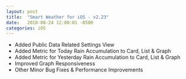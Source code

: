 ```yaml
---
layout: post
title:  "Smart Weather for iOS - v2.23"
date:   2018-08-24 12:00:01 -0500
categories: iOS
---
```


 - Added Public Data Related Settings View
 - Added Metric for Today Rain Accumulation to Card, List & Graph
 - Added Metric for Yesterday Rain Accumulation to Card, List & Graph
 - Improved Graph Responsiveness
 - Other Minor Bug Fixes & Performance Improvements
